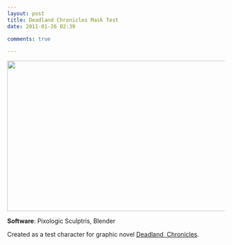 ```yaml
---
layout: post
title: Deadland Chronicles Mask Test
date: 2011-01-26 02:39

comments: true

---
```

<a href="http://www.cubelabmedia.com/wp-content/uploads/2011/06/cg-dlcmask1.jpg"><img class="aligncenter size-full wp-image-54" title="cg-dlcmask1" src="http://www.cubelabmedia.com/wp-content/uploads/2011/06/cg-dlcmask1.jpg" alt="" width="600" height="349" /></a>

<strong>Software</strong>: Pixologic Sculptris, Blender

Created as a test character for graphic novel <a href="http://www.facebook.com/deadlandchronicles" target="_blank">Deadland  Chronicles</a>.
